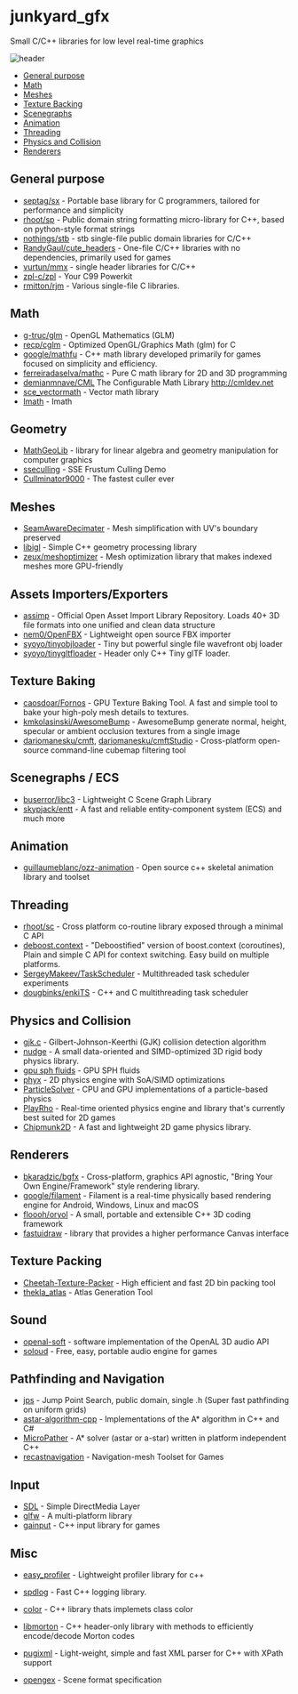 # junkyard_gfx

Small C/C++ libraries for low level real-time graphics

![header](https://raw.githubusercontent.com/raizam/junkyard_gfx/master/header.jpg)

* [General purpose](#general-purpose)
* [Math](#math)
* [Meshes](#meshes)
* [Texture Backing](#texture-baking)
* [Scenegraphs](#scenegraphs-ecs)
* [Animation](#animation)
* [Threading](#threading)
* [Physics and Collision](#physics-and-collision)
* [Renderers](#renderers)

## General purpose

- [septag/sx](https://github.com/septag/sx) - Portable base library for C programmers, tailored for performance and simplicity
- [rhoot/sp](https://github.com/rhoot/sp) - Public domain string formatting micro-library for C++, based on python-style format strings
- [nothings/stb](https://github.com/nothings/stb) - stb single-file public domain libraries for C/C++
- [RandyGaul/cute_headers](https://github.com/RandyGaul/cute_headers) - One-file C/C++ libraries with no dependencies, primarily used for games 
- [vurtun/mmx](https://github.com/vurtun/mmx) - single header libraries for C/C++ 
- [zpl-c/zpl](https://github.com/zpl-c/zpl) - Your C99 Powerkit 
- [rmitton/rjm](https://github.com/rmitton/rjm) - Various single-file C libraries. 

## Math

- [g-truc/glm](https://github.com/g-truc/glm) - OpenGL Mathematics (GLM)
- [recp/cglm](https://github.com/recp/cglm) - Optimized OpenGL/Graphics Math (glm) for C
- [google/mathfu](https://github.com/google/mathfu) - C++ math library developed primarily for games focused on simplicity and efficiency.
- [ferreiradaselva/mathc](https://github.com/ferreiradaselva/mathc) - Pure C math library for 2D and 3D programming
- [demianmnave/CML](https://github.com/demianmnave/CML) The Configurable Math Library http://cmldev.net
- [sce_vectormath](https://github.com/erwincoumans/sce_vectormath) - Vector math library
- [Imath](https://github.com/openexr/openexr/tree/develop/IlmBase/Imath) - Imath

## Geometry

- [MathGeoLib](https://github.com/juj/MathGeoLib) - library for linear algebra and geometry manipulation for computer graphics
- [sseculling](https://github.com/nsf/sseculling) - SSE Frustum Culling Demo
- [Cullminator9000](https://github.com/Alan-FGR/Cullminator9000) - The fastest culler ever

## Meshes

- [SeamAwareDecimater](https://github.com/songrun/SeamAwareDecimater) - Mesh simplification with UV's boundary preserved
- [libigl](https://github.com/libigl/libigl) - Simple C++ geometry processing library
- [zeux/meshoptimizer](https://github.com/zeux/meshoptimizer) - Mesh optimization library that makes indexed meshes more GPU-friendly

## Assets Importers/Exporters
- [assimp](https://github.com/assimp/assimp) - Official Open Asset Import Library Repository. Loads 40+ 3D file formats into one unified and clean data structure
- [nem0/OpenFBX](https://github.com/nem0/OpenFBX) - Lightweight open source FBX importer 
- [syoyo/tinyobjloader](https://github.com/syoyo/tinyobjloader) - Tiny but powerful single file wavefront obj loader 
- [syoyo/tinygltfloader](https://github.com/syoyo/tinygltfloader) - Header only C++ Tiny glTF loader. 

## Texture Baking

- [caosdoar/Fornos](https://github.com/caosdoar/Fornos) - GPU Texture Baking Tool. A fast and simple tool to bake your high-poly mesh details to textures.
- [kmkolasinski/AwesomeBump](https://github.com/kmkolasinski/AwesomeBump) - AwesomeBump generate normal, height, specular or ambient occlusion textures from a single image
- [dariomanesku/cmft](https://github.com/dariomanesku/cmft), [dariomanesku/cmftStudio](https://github.com/dariomanesku/cmftStudio) - Cross-platform open-source command-line cubemap filtering tool

## Scenegraphs / ECS

- [buserror/libc3](https://github.com/buserror/libc3) - Lightweight C Scene Graph Library
- [skypjack/entt](https://github.com/skypjack/entt) - A fast and reliable entity-component system (ECS) and much more

## Animation

- [guillaumeblanc/ozz-animation](https://github.com/guillaumeblanc/ozz-animation) - Open source c++ skeletal animation library and toolset

## Threading

- [rhoot/sc](https://github.com/rhoot/sc) - Cross platform co-routine library exposed through a minimal C API
- [deboost.context](https://github.com/septag/deboost.context) - "Deboostified" version of boost.context (coroutines), Plain and simple C API for context switching. Easy build on multiple platforms.
- [SergeyMakeev/TaskScheduler](https://github.com/SergeyMakeev/TaskScheduler) - Multithreaded task scheduler experiments
- [dougbinks/enkiTS](https://github.com/dougbinks/enkiTS) - C++ and C multithreading task scheduler

## Physics and Collision

- [gjk.c](https://github.com/kroitor/gjk.c) - Gilbert-Johnson-Keerthi (GJK) collision detection algorithm
- [nudge](https://github.com/rasmusbarr/nudge) - A small data-oriented and SIMD-optimized 3D rigid body physics library.
- [gpu sph fluids](https://github.com/erwincoumans/fluids_v3) - GPU SPH fluids 
- [phyx](https://github.com/zeux/phyx) - 2D physics engine with SoA/SIMD optimizations
- [ParticleSolver](https://github.com/ebirenbaum/ParticleSolver) - CPU and GPU implementations of a particle-based physics
- [PlayRho](https://github.com/louis-langholtz/PlayRho) - Real-time oriented physics engine and library that's currently best suited for 2D games
- [Chipmunk2D](https://github.com/slembcke/Chipmunk2D) - A fast and lightweight 2D game physics library.

## Renderers

- [bkaradzic/bgfx](https://github.com/bkaradzic/bgfx) - Cross-platform, graphics API agnostic, "Bring Your Own Engine/Framework" style rendering library.
- [google/filament](https://github.com/google/filament) - Filament is a real-time physically based rendering engine for Android, Windows, Linux and macOS
- [floooh/oryol](https://github.com/floooh/oryol) - A small, portable and extensible C++ 3D coding framework
- [fastuidraw](https://github.com/intel/fastuidraw) - library that provides a higher performance Canvas interface

## Texture Packing

- [Cheetah-Texture-Packer](https://github.com/scriptum/Cheetah-Texture-Packer) - High efficient and fast 2D bin packing tool
- [thekla_atlas](https://github.com/Thekla/thekla_atlas) - Atlas Generation Tool

## Sound

- [openal-soft](https://github.com/kcat/openal-soft) - software implementation of the OpenAL 3D audio API
- [soloud](https://github.com/jarikomppa/soloud) - Free, easy, portable audio engine for games

## Pathfinding and Navigation

- [jps](https://github.com/fgenesis/jps) - Jump Point Search, public domain, single .h (Super fast pathfinding on uniform grids)
- [astar-algorithm-cpp](https://github.com/justinhj/astar-algorithm-cpp) - Implementations of the A* algorithm in C++ and C#
- [MicroPather](https://github.com/leethomason/MicroPather) - A* solver (astar or a-star) written in platform independent C++
- [recastnavigation](https://github.com/recastnavigation/recastnavigation) - Navigation-mesh Toolset for Games

## Input

- [SDL](https://github.com/SDL-mirror/SDL) - Simple DirectMedia Layer
- [glfw](https://github.com/glfw/glfw) - A multi-platform library
- [gainput](https://github.com/jkuhlmann/gainput) - C++ input library for games

## Misc

- [easy_profiler](https://github.com/yse/easy_profiler) - Lightweight profiler library for c++
- [spdlog](https://github.com/gabime/spdlog) - Fast C++ logging library.
- [color](https://github.com/dmilos/color) - C++ library thats implemets class color
- [libmorton](https://github.com/Forceflow/libmorton) - C++ header-only library with methods to efficiently encode/decode Morton codes
- [pugixml](https://github.com/zeux/pugixml) - Light-weight, simple and fast XML parser for C++ with XPath support

- [opengex](http://opengex.org/) - Scene format specification















